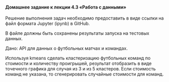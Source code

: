 #### Домашнее задание к лекции 4.3 «Работа с данными»
Решение выполнения задач необходимо предоставить в виде ссылки на файл формата Jupyter (ipynb) в GitHub.

В файле должны быть сохранены результаты запуска на тестовых данных.

Дано: API для данных о футбольных матчах и командах.

Используя kmeans сделать кластеризацию футбольных команд по стоимости и количеству проигрышей, 
результат отобразить в виде точечного графика для случая из 3 и из 5 кластеров. 
Если стоимость команд не указана, то сгенерировать случайные стоимости для команд.
